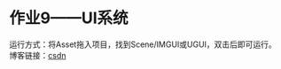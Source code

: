 # 作业9——UI系统

运行方式：将Asset拖入项目，找到Scene/IMGUI或UGUI，双击后即可运行。<BR>
博客链接：[csdn](https://blog.csdn.net/Floating__dust/article/details/111179905)<BR>